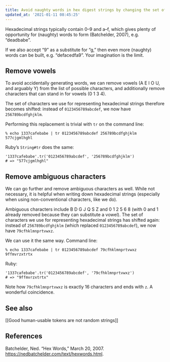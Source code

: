 ```yaml
---
title: Avoid naughty words in hex digest strings by changing the set of characters
updated_at: '2021-01-11 08:45:25'
---
```



Hexadecimal strings typically contain 0–9 and a–f, which gives plenty of opportunity for (naughty) words to form (Batchelder, 2007), e.g. “deadbabe”.

If we also accept “9” as a substitute for “g,” then even more (naughty) words can be built, e.g. “defacedfa9”. Your imagination is the limit.

## Remove vowels
To avoid accidentally generating words, we can remove vowels (A E I O U, and arguably Y) from the list of possible characters, and additionally remove characters that can stand in for vowels (0 1 3 4).

The set of characters we use for representing hexadecimal strings therefore becomes shifted: instead of `0123456789abcdef`, we now have `256789bcdfghjklm`.

Performing this replacement is trivial with `tr` on the command line:

```
% echo 1337cafebabe | tr 0123456789abcdef 256789bcdfghjklm
577cjgmlhghl
```

Ruby’s `String#tr` does the same:

```
'1337cafebabe'.tr('0123456789abcdef', '256789bcdfghjklm')
# => "577cjgmlhghl"
```

## Remove ambiguous characters
We can go further and remove ambiguous characters as well. While not necessary, it is helpful when writing down hexadecimal strings (especially when using non-conventional characters, like we do).

Ambiguous characters include B D G J Q S Z and 0 1 2 5 6 8 (with 0 and 1 already removed because they can substitute a vowel). The set of characters we use for representing hexadecimal strings has shifted again: instead of `256789bcdfghjklm` (which replaced `0123456789abcdef`), we now have `79cfhklmnprtvwxz`.

We can use it the same way. Command line:

```
% echo 1337cafebabe | tr 0123456789abcdef 79cfhklmnprtvwxz
9ffmvrzxtrtx
```

Ruby:

```
'1337cafebabe'.tr('0123456789abcdef', '79cfhklmnprtvwxz')
# => "9ffmvrzxtrtx"
```

Note how `79cfhklmnprtvwxz` is exactly 16 characters and ends with `z`. A wonderful coincidence.

## See also
[[Good human-usable tokens are not random strings]]

## References
Batchelder, Ned. “Hex Words,” March 20, 2007. https://nedbatchelder.com/text/hexwords.html.